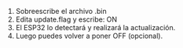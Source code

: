 1. Sobreescribe el archivo .bin
2. Edita update.flag y escribe:
       ON
3. El ESP32 lo detectará y realizará la actualización.
4. Luego puedes volver a poner OFF (opcional).
